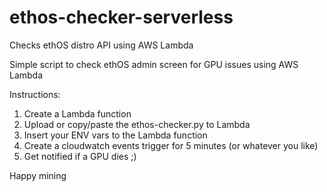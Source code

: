 # ethos-checker-serverless
Checks ethOS distro API using AWS Lambda

Simple script to check ethOS admin screen for GPU issues using AWS Lambda

Instructions: 

1) Create a Lambda function
2) Upload or copy/paste the ethos-checker.py to Lambda
3) Insert your ENV vars to the Lambda function
4) Create a cloudwatch events trigger for 5 minutes (or whatever you like)
5) Get notified if a GPU dies ;)

Happy mining
